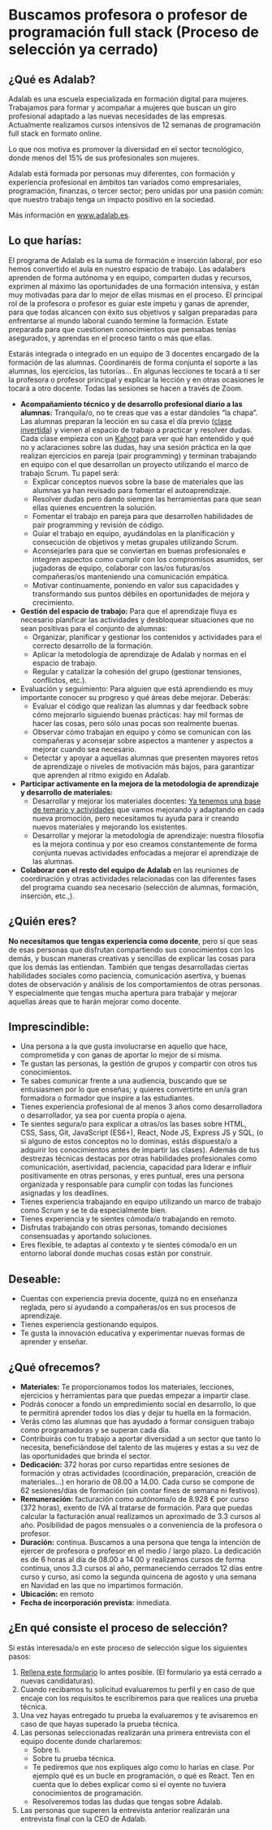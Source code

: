 # Buscamos profesora o profesor de programación full stack (Proceso de selección ya cerrado)

## ¿Qué es Adalab?

Adalab es una escuela especializada en formación digital para mujeres. Trabajamos para formar y acompañar a mujeres que buscan un giro profesional adaptado a las nuevas necesidades de las empresas. Actualmente realizamos cursos intensivos de 12 semanas de programación full stack en formato online.

Lo que nos motiva es promover la diversidad en el sector tecnológico, donde menos del 15% de sus profesionales son mujeres.

Adalab está formada por personas muy diferentes, con formación y experiencia profesional en ámbitos tan variados como empresariales, programación, finanzas, o tercer sector; pero unidas por una pasión común: que nuestro trabajo tenga un impacto positivo en la sociedad.

Más información en www.adalab.es.

## Lo que harías:

El programa de Adalab es la suma de formación e inserción laboral, por eso hemos convertido el aula en nuestro espacio de trabajo. Las adalabers aprenden de forma autónoma y en equipo, comparten dudas y recursos, exprimen al máximo las oportunidades de una formación intensiva, y están muy motivadas para dar lo mejor de ellas mismas en el proceso. El principal rol de la profesora o profesor es guiar este ímpetu y ganas de aprender, para que todas alcancen con éxito sus objetivos y salgan preparadas para enfrentarse al mundo laboral cuando termine la formación. Estate preparada para que cuestionen conocimientos que pensabas tenías asegurados, y aprendas en el proceso tanto o más que ellas.

Estarás integrada o integrado en un equipo de 3 docentes encargado de la formación de las alumnas. Coordinaréis de forma conjunta el soporte a las alumnas, los ejercicios, las tutorías... En algunas lecciones te tocará a ti ser la profesora o profesor principal y explicar la lección y en otras ocasiones le tocará a otro docente. Todas las sesiones se hacen a través de Zoom.

- **Acompañamiento técnico y de desarrollo profesional diario a las alumnas:** Tranquila/o, no te creas que vas a estar dándoles “la chapa”. Las alumnas preparan la lección en su casa el día previo ([clase invertida](https://es.wikipedia.org/wiki/Aula_invertida)) y vienen al espacio de trabajo a practicar y resolver dudas. Cada clase empieza con un [Kahoot](https://kahoot.com/) para ver qué han entendido y qué no y aclaraciones sobre las dudas, hay una sesión práctica en la que realizan ejercicios en pareja (pair programming) y terminan trabajando en equipo con el que desarrollan un proyecto utilizando el marco de trabajo Scrum. Tu papel será:
   - Explicar conceptos nuevos sobre la base de materiales que las alumnas ya han revisado para fomentar el autoaprendizaje.
   - Resolver dudas pero dando siempre las herramientas para que sean ellas quienes encuentren la solución.
   - Fomentar el trabajo en pareja para que desarrollen habilidades de pair programming y revisión de código.
   - Guiar el trabajo en equipo, ayudándolas en la planificación y consecución de objetivos y metas grupales utilizando Scrum.
   - Aconsejarles para que se conviertan en buenas profesionales e integren aspectos como cumplir con los compromisos asumidos, ser jugadoras de equipo, colaborar con las/os futuras/os compañeras/os manteniendo una comunicación empática.
   - Motivar continuamente, poniendo en valor sus capacidades y transformando sus puntos débiles en oportunidades de mejora y crecimiento.
- **Gestión del espacio de trabajo:** Para que el aprendizaje fluya es necesario planificar las actividades y desbloquear situaciones que no sean positivas para el conjunto de alumnas:
   - Organizar, planificar y gestionar los contenidos y actividades para el correcto desarrollo de la formación.
   - Aplicar la metodología de aprendizaje de Adalab y normas en el espacio de trabajo.
   - Regular y catalizar la cohesión del grupo (gestionar  tensiones, conflictos, etc.).
- Evaluación y seguimiento: Para alguien que está aprendiendo es muy importante conocer su progreso y qué áreas debe mejorar. Deberás:
   - Evaluar el código que realizan las alumnas y dar feedback sobre cómo mejorarlo siguiendo buenas prácticas: hay mil formas de hacer las cosas, pero sólo unas pocas son realmente buenas.
   - Observar cómo trabajan en equipo y cómo se comunican con las compañeras y aconsejar sobre aspectos a mantener y aspectos a mejorar cuando sea necesario.
   - Detectar y apoyar a aquellas alumnas que presenten mayores retos de aprendizaje o niveles de motivación más bajos, para garantizar que aprenden al ritmo exigido en Adalab.
- **Participar activamente en la mejora de la metodología de aprendizaje y desarrollo de materiales:**
   - Desarrollar y mejorar los materiales docentes: [Ya tenemos una base de temario y actividades](https://books.adalab.es) que vamos mejorando y adaptando en cada nueva promoción, pero necesitamos tu ayuda para ir creando nuevos materiales y mejorando los existentes.
   - Desarrollar y mejorar la metodología de aprendizaje: nuestra filosofía es la mejora continua y por eso creamos constantemente de forma conjunta nuevas actividades enfocadas a mejorar el aprendizaje de las alumnas.
- **Colaborar con el resto del equipo de Adalab** en las reuniones de coordinación y otras actividades relacionadas con las diferentes fases del programa cuando sea necesario (selección de alumnas, formación, inserción, etc.,).

## ¿Quién eres?

**No necesitamos que tengas experiencia como docente**, pero sí que seas de esas personas que disfrutan compartiendo sus conocimientos con los demás, y buscan maneras creativas y sencillas de explicar las cosas para que los demás las entiendan. También que tengas desarrolladas ciertas habilidades sociales como paciencia, comunicación asertiva, y buenas dotes de observación y análisis de los comportamientos de otras personas. Y especialmente que tengas mucha apertura para trabajar y mejorar aquellas áreas que te harán mejorar como docente.

## Imprescindible:

- Una persona a la que gusta involucrarse en aquello que hace, comprometida y con ganas de aportar lo mejor de sí misma.
- Te gustan las personas, la gestión de grupos y compartir con otros tus conocimientos.
- Te sabes comunicar frente a una audiencia, buscando que se entusiasmen por lo que enseñas; y quieres convertirte en un/a gran formadora o formador que inspire a las estudiantes.
- Tienes experiencia profesional de al menos 3 años como desarrolladora o desarrollador, ya sea por cuenta propia o ajena.
- Te sientes segura/o para explicar a otras/os las bases sobre HTML, CSS, Sass, Git, JavaScript (ES6+), React, Node JS, Express JS y SQL, (o si alguno de estos conceptos no lo dominas, estás dispuesta/o a adquirir los conocimientos antes de impartir las clases).
Además de tus destrezas técnicas destacas por otras habilidades profesionales como comunicación, asertividad, paciencia, capacidad para liderar e influir positivamente en otras personas, y eres puntual, eres una persona organizada y responsable para cumplir con todas las funciones asignadas y los deadlines.
- Tienes experiencia trabajando en equipo utilizando un marco de trabajo como Scrum y se te da especialmente bien.
- Tienes experiencia y te sientes cómoda/o trabajando en remoto.
- Disfrutas trabajando con otras personas, tomando decisiones consensuadas y aportando soluciones.
- Eres flexible, te adaptas al contexto y te sientes cómoda/o en un entorno laboral donde muchas cosas están por construir.

## Deseable:

- Cuentas con experiencia previa docente, quizá no en enseñanza reglada, pero sí ayudando a compañeras/os en sus procesos de aprendizaje.
- Tienes experiencia gestionando equipos.
- Te gusta la innovación educativa y experimentar nuevas formas de aprender y enseñar.

## ¿Qué ofrecemos?

- **Materiales:** Te proporcionamos todos los materiales, lecciones, ejercicios y herramientas para que puedas empezar a impartir clase.
- Podrás conocer a fondo un empredimiento social en desarrollo, lo que te permitirá aprender todos los días y dejar tu huella en la formación.
- Verás cómo las alumnas que has ayudado a formar consiguen trabajo como programadoras y se superan cada día.
- Contribuirás con tu trabajo a aportar diversidad a un sector que tanto lo necesita, beneficiándose del talento de las mujeres y estas a su vez de las oportunidades que brinda el sector.
- **Dedicación:** 372 horas por curso repartidas entre sesiones de formación y otras actividades (coordinación, preparación, creación de materiales…) en horario de 08.00 a 14.00. Cada curso se compone de 62 sesiones/días de formación (sin contar fines de semana ni festivos).
- **Remuneración:** facturación como autónoma/o de 8.928 € por curso (372 horas), exento de IVA al tratarse de formación. Para que puedas calcular la facturación anual realizamos un aproximado de 3.3 cursos al año.  Posibilidad de pagos mensuales o a conveniencia de la profesora o profesor.
- **Duración:** continua. Buscamos a una persona que tenga la intención de ejercer de profesora o profesor en el medio / largo plazo. La dedicación es de 6 horas al día de 08.00 a 14.00 y realizamos cursos de forma continua, unos 3.3 cursos al año, permaneciendo cerrados 12 días entre curso y curso, así como la segunda quincena de agosto y una semana en Navidad en las que no impartimos formación.
- **Ubicación:** en remoto
- **Fecha de incorporación prevista:** inmediata.

## ¿En qué consiste el proceso de selección?

Si estás interesada/o en este proceso de selección sigue los siguientes pasos:

1. [Rellena este formulario](https://docs.google.com/forms/d/e/1FAIpQLSfTSinQZN9V8MmHBFrUghkMoADxBVH4fVRP3Xb881Wnpjg_0A/viewform?usp=sf_link) lo antes posible. (El formulario ya está cerrado a nuevas candidaturas).
1. Cuando recibamos tu solicitud evaluaremos tu perfil y en caso de que encaje con los requisitos te escribiremos para que realices una prueba técnica.
1. Una vez hayas entregado tu prueba la evaluaremos y te avisaremos en caso de que hayas superado la prueba técnica.
1. Las personas seleccionadas realizarán una primera entrevista con el equipo docente donde charlaremos:
   - Sobre ti.
   - Sobre tu prueba técnica.
   - Te pediremos que nos expliques algo como lo harías en clase. Por ejemplo qué es un bucle en programación, o qué es React. Ten en cuenta que lo debes explicar como si el oyente no tuviera conocimientos de programación.
   - Resolveremos todas las dudas que tengas sobre Adalab.
1. Las personas que superen la entrevista anterior realizarán una entrevista final con la CEO de Adalab.
